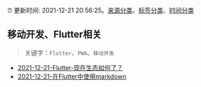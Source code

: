 :alarm_clock: 更新时间: 2021-12-21 20:56:25。[来源分类](../README.md)、[标签分类](../TAGS.md)、[时间分类](../TIMELINE.md)

## 移动开发、Flutter相关


> 关键字：`Flutter`、`PWA`、`移动开发`



- [2021-12-21-Flutter-现在生态如何了？](https://www.v2ex.com/t/823650) 
- [2021-12-21-在Flutter中使用markdown](https://toutiao.io/k/bpjx1b0) 
